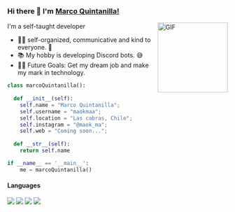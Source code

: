 ### Hi there 👋 I'm [Marco Quintanilla!](https://github.com/Danushka2/Danushka2/)

<img align="right" alt="GIF" height="160px" src="https://media.giphy.com/media/Ah3zHH7hvsSB2/giphy.gif" />

 I'm a self-taught developer

- 👨‍💻 self-organized, communicative and kind to everyone. 🦾
- 📚 My hobby is developing Discord bots. 😅
- 💪🏼 Future Goals: Get my dream job and make my mark in technology.

```python
class marcoQuintanilla():
    
  def __init__(self):
    self.name = "Marco Quintanilla";
    self.username = "maokmaa";
    self.location = "Las cabras, Chile";
    self.instagram = "@maok_ma";
    self.web = "Coming soon...";
  
  def __str__(self):
    return self.name

if __name__ == '__main__':
    me = marcoQuintanilla()
```
<h4> Languages </h4>
<span> 
  <img src="https://img.shields.io/badge/HTML5-E34F26?style=for-the-badge&logo=html5&logoColor=white">
  <img src="https://img.shields.io/badge/CSS3-1572B6?style=for-the-badge&logo=css3&logoColor=white">
  <img src="https://img.shields.io/badge/JavaScript-F7DF1E?style=for-the-badge&logo=javascript&logoColor=black">
  <img src="https://img.shields.io/badge/python-3670A0?style=for-the-badge&logo=python&logoColor=ffdd54">
</span>
